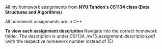 All my homework assignments from **NYU Tandon's CS1134 class (Data Structures and Algorithms)**

All homework assignments are in C++

**To view each assignment description**
Navigate into the correct homework folder. The description is under CS1134_hw15_assignment_description.pdf (with the respective homework number instead of 15)
